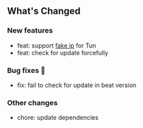 ## What's Changed

### New features

* feat: support [fake ip](https://igoogolx.github.io/lux-docs/docs/configuration/dns/#fake-ip) for Tun
* feat: check for update forcefully

### Bug fixes 🐛

* fix: fail to check for update in beat version

### Other changes

* chore: update dependencies